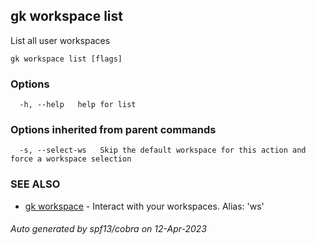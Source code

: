 ## gk workspace list

List all user workspaces

```
gk workspace list [flags]
```

### Options

```
  -h, --help   help for list
```

### Options inherited from parent commands

```
  -s, --select-ws   Skip the default workspace for this action and force a workspace selection
```

### SEE ALSO

* [gk workspace](gk_workspace.md)	 - Interact with your workspaces. Alias: 'ws'

###### Auto generated by spf13/cobra on 12-Apr-2023
